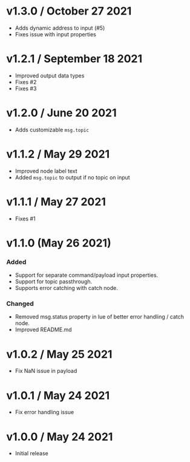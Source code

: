 v1.3.0 / October 27 2021
===================
  * Adds dynamic address to input (#5)
  * Fixes issue with input properties

v1.2.1 / September 18 2021
===================
  * Improved output data types
  * Fixes #2
  * Fixes #3

v1.2.0 / June 20 2021
===================
  
  * Adds customizable `msg.topic`

v1.1.2 / May 29 2021
===================
  
  * Improved node label text
  * Added `msg.topic` to output if no topic on input
  
v1.1.1 / May 27 2021
===================
  
  * Fixes #1

v1.1.0 (May 26 2021)
===================
  ### Added
  * Support for separate command/payload input properties.
  * Support for topic passthrough.
  * Supports error catching with catch node.

  ### Changed
  * Removed msg.status property in lue of better error handling / catch node.
  * Improved README.md
  
v1.0.2 / May 25 2021
===================
  
  * Fix NaN issue in payload

v1.0.1 / May 24 2021
===================
  
  * Fix error handling issue

v1.0.0 / May 24 2021
===================
  
  * Initial release